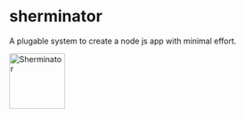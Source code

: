 # sherminator
A plugable system to create a node js app with minimal effort.

<img src="https://ih0.redbubble.net/image.361827189.1385/flat,550x550,075,f.jpg"
     alt="Sherminator"
     style="margin-right: 10px;width:100px;height:100px" />
